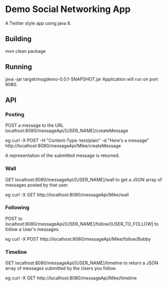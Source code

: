 # Demo Social Networking App

A Twitter style app using java 8.

## Building

mvn clean package

## Running

java -jar target/msgdemo-0.0.1-SNAPSHOT.jar
Application will run on port 8080.

## API

### Posting

POST a message to the URL localhost:8080/messageApi/[USER_NAME]/createMessage

eg
curl -X POST -H "Content-Type: text/plain" -d "Here's a message" http://localhost:8080/messageApi/Mike/createMessage

A representation of the submitted message is returned.

### Wall

GET localhost:8080/messageApi/[USER_NAME]/wall to get a JSON array of messages posted by that user. 

eg 
curl -X GET http://localhost:8080/messageApi/Mike/wall

### Following

POST to localhost:8080/messageApi/[USER_NAME]/follow/[USER_TO_FOLLOW] to follow a User's messages.

eg 
curl -X POST http://localhost:8080/messageApi/Mike/follow/Bobby

### Timeline

GET localhost:8080/messageApi/[USER_NAME]/timeline to return a JSON array of messages submitted by the Users you follow.
 
eg
curl -X GET http://localhost:8080/messageApi/Mike/timeline
 
 